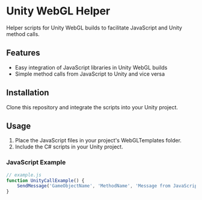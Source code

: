 # Unity WebGL Helper

Helper scripts for Unity WebGL builds to facilitate JavaScript and Unity method calls.

## Features

- Easy integration of JavaScript libraries in Unity WebGL builds
- Simple method calls from JavaScript to Unity and vice versa

## Installation

Clone this repository and integrate the scripts into your Unity project.

## Usage

1. Place the JavaScript files in your project's WebGLTemplates folder.
2. Include the C# scripts in your Unity project.

### JavaScript Example

```javascript
// example.js
function UnityCallExample() {
    SendMessage('GameObjectName', 'MethodName', 'Message from JavaScript');
}
